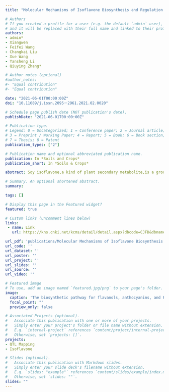 ```yaml
---
title: "Molecular Mechanisms of Isoflavone Biosynthesis and Regulation in Soybean: A Review (In Chinese with English abstract)"

# Authors
# If you created a profile for a user (e.g. the default `admin` user), write the username (folder name) here 
# and it will be replaced with their full name and linked to their profile.
authors:
- admin*
- Xiangwen
- Feifei Wang
- Changkai Liu
- Xue Wang
- Yansheng Li
- Qiuying Zhang*

# Author notes (optional)
#author_notes:
#- "Equal contribution"
#- "Equal contribution"

date: "2021-06-01T00:00:00Z"
doi: "10.11689/j.issn.2095－2961.2021.02.0020"

# Schedule page publish date (NOT publication's date).
publishDate: "2021-06-01T00:00:00Z"

# Publication type.
# Legend: 0 = Uncategorized; 1 = Conference paper; 2 = Journal article;
# 3 = Preprint / Working Paper; 4 = Report; 5 = Book; 6 = Book section;
# 7 = Thesis; 8 = Patent
publication_types: ["2"]

# Publication name and optional abbreviated publication name.
publication: In *Soils and Crops*
publication_short: In *Soils & Crops*

abstract: Soy isoflavone,a kind of plant secondary metabolite,is a group of 3-phenyl derivative synthesized by cinnamyl-Co A. Soy isoflavone is referred to as phytoestrogen,for it reduces blood pressure,alleviates menopausal symptoms and has numerous other features as well. To provide a reference for further research of isoflavone biosynthesis and molecular breeding of soybean with high isoflavone contents,this review focused the research development on the enzymes and genes related to the biosynthesis of isoflavone,and highlighted transcription factors and their genes controlling this biosynthesis pathway based on a brief overview of QTLs influencing the isoflavone contents in soybean. Some questions and future research avenue of this research area were presented as well. (大豆异黄酮，是由肉桂酰辅酶A产生的3-苯基衍生物，属植物次生代谢产物。它具有降血压、缓解更年期综合症等诸多功效，被称为“植物雌激素”。本文在阐述影响大豆子粒中异黄酮含量的QTL位点的基础上，重点综述了异黄酮生物合成途径中的多种酶和相关基因，以及调控该途径中相关酶系基因表达的转录因子和相关基因，并分析探讨了该领域一些亟待解决的问题和未来发展的方向，以期为深入研究大豆异黄酮合成的分子机制及高异黄酮大豆分子育种提供理论参考。)

# Summary. An optional shortened abstract.
summary: 

tags: []

# Display this page in the Featured widget?
featured: true

# Custom links (uncomment lines below)
links:
 - name: Link
   url: https://kns.cnki.net/kcms/detail/detail.aspx?dbcode=CJFD&dbname=CJFDLAST2021&filename=TRZW202102002&uniplatform=NZKPT&v=KVUElG2mvYg1uipEIzZqFeDXPL988AJ-OLVKQQOp3ijcLs1Wdv7bbwv9xQJ7xzCo

url_pdf: 'publications/Molecular Mechanisms of Isoflavone Biosynthesis and Regulation in Soybean A Review.pdf'
url_code: ''
url_dataset: ''
url_poster: ''
url_project: ''
url_slides: ''
url_source: ''
url_video: ''

# Featured image
# To use, add an image named `featured.jpg/png` to your page's folder. 
image:
  caption: 'The biosynthetic pathway for flavanols, anthocyanins, and PAs in Arabidopsis'
  focal_point: ""
  preview_only: false

# Associated Projects (optional).
#   Associate this publication with one or more of your projects.
#   Simply enter your project's folder or file name without extension.
#   E.g. `internal-project` references `content/project/internal-project/index.md`.
#   Otherwise, set `projects: []`.
projects:
- QTL Mapping
- Isoflavone

# Slides (optional).
#   Associate this publication with Markdown slides.
#   Simply enter your slide deck's filename without extension.
#   E.g. `slides: "example"` references `content/slides/example/index.md`.
#   Otherwise, set `slides: ""`.
slides: ""
---
```


